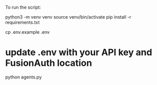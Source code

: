 To run the script:

python3 -m venv venv
source venv/bin/activate
pip install -r requirements.txt

cp .env.example .env
# update .env with your API key and FusionAuth location

python agents.py
